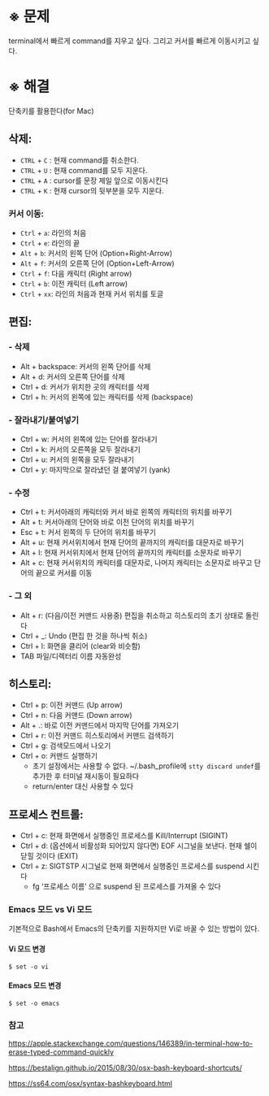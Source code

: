 # ※ 문제

terminal에서 빠르게 command를 지우고 싶다. 그리고 커서를 빠르게 이동시키고 싶다.



# ※ 해결

단축키를 활용한다(for Mac)



## 삭제:

- `CTRL` + `C` : 현재 command를 취소한다.
- `CTRL` + `U` : 현재 command를 모두 지운다.
- `CTRL` + `A` : cursor를 문장 제일 앞으로 이동시킨다
- `CTRL` + `K` : 현재 cursor의 뒷부분을 모두 지운다.



### 커서 이동:

- `Ctrl` + `a`: 라인의 처음
- `Ctrl` + `e`: 라인의 끝
- `Alt` + `b`: 커서의 왼쪽 단어 (Option+Right-Arrow)
- `Alt` + `f`: 커서의 오른쪽 단어 (Option+Left-Arrow)
- `Ctrl` + `f`: 다음 캐릭터 (Right arrow)
- `Ctrl` + `b`: 이전 캐릭터 (Left arrow)
- `Ctrl` + `xx`: 라인의 처음과 현재 커서 위치를 토글



## 편집:

### - 삭제

- Alt + backspace: 커서의 왼쪽 단어를 삭제
- Alt + d: 커서의 오른쪽 단어를 삭제
- Ctrl + d: 커서가 위치한 곳의 캐릭터를 삭제
- Ctrl + h: 커서의 왼쪽에 있는 캐릭터를 삭제 (backspace)

### - 잘라내기/붙여넣기

- Ctrl + w: 커서의 왼쪽에 있는 단어를 잘라내기
- Ctrl + k: 커서의 오른쪽을 모두 잘라내기
- Ctrl + u: 커서의 왼쪽을 모두 잘라내기
- Ctrl + y: 마지막으로 잘라냈던 걸 붙여넣기 (yank)

### - 수정

- Ctrl + t: 커서아래의 캐릭터와 커서 바로 왼쪽의 캐릭터의 위치를 바꾸기
- Alt + t: 커서아래의 단어와 바로 이전 단어의 위치를 바꾸기
- Esc + t: 커서 왼쪽의 두 단어의 위치를 바꾸기
- Alt + u: 현재 커서위치에서 현재 단어의 끝까지의 캐릭터를 대문자로 바꾸기
- Alt + l: 현재 커서위치에서 현재 단어의 끝까지의 캐릭터를 소문자로 바꾸기
- Alt + c: 현재 커서위치의 캐릭터를 대문자로, 나머지 캐릭터는 소문자로 바꾸고 단어의 끝으로 커서를 이동

### - 그 외

- Alt + r: (다음/이전 커맨드 사용중) 편집을 취소하고 히스토리의 초기 상태로 돌린다
- Ctrl + _: Undo (편집 한 것을 하나씩 취소)
- Ctrl + l: 화면을 클리어 (clear와 비슷함)
- TAB 파일/디렉터리 이름 자동완성

## 히스토리:

- Ctrl + p: 이전 커맨드 (Up arrow)
- Ctrl + n: 다음 커맨드 (Down arrow)
- Alt + .: 바로 이전 커맨드에서 마지막 단어를 가져오기
- Ctrl + r: 이전 커맨드 히스토리에서 커맨드 검색하기
- Ctrl + g: 검색모드에서 나오기
- Ctrl + o: 커맨드 실행하기
  - 초기 설정에서는 사용할 수 없다. ~/.bash_profile에 `stty discard undef`를 추가한 후 터미널 재시동이 필요하다
  - return/enter 대신 사용할 수 있다

## 프로세스 컨트롤:

- Ctrl + c: 현재 화면에서 실행중인 프로세스를 Kill/Interrupt (SIGINT)
- Ctrl + d: (옵션에서 비활성화 되어있지 않다면) EOF 시그널을 보낸다. 현재 쉘이 닫힐 것이다 (EXIT)
- Ctrl + z: SIGTSTP 시그널로 현재 화면에서 실행중인 프로세스를 suspend 시킨다
  - fg ‘프로세스 이름’ 으로 suspend 된 프로세스를 가져올 수 있다

### Emacs 모드 vs Vi 모드

기본적으로 Bash에서 Emacs의 단축키를 지원하지만 Vi로 바꿀 수 있는 방법이 있다.

#### Vi 모드 변경

```
$ set -o vi
```

#### Emacs 모드 변경

```
$ set -o emacs
```



### 참고

<https://apple.stackexchange.com/questions/146389/in-terminal-how-to-erase-typed-command-quickly>

https://bestalign.github.io/2015/08/30/osx-bash-keyboard-shortcuts/

https://ss64.com/osx/syntax-bashkeyboard.html